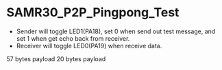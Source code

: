 # SAMR30_P2P_Pingpong_Test

- Sender will toggle LED1(PA18), set 0 when send out test message, and set 1 when get echo back from receiver.
- Receiver will toggle LED0(PA19) when receive data.

57 bytes payload
20 bytes payload
